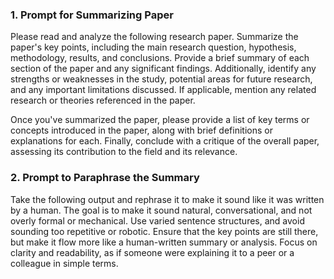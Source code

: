 ### 1. Prompt for Summarizing Paper

Please read and analyze the following research paper. Summarize the paper's key points, including the main research question, hypothesis, methodology, results, and conclusions. Provide a brief summary of each section of the paper and any significant findings. Additionally, identify any strengths or weaknesses in the study, potential areas for future research, and any important limitations discussed. If applicable, mention any related research or theories referenced in the paper.

Once you've summarized the paper, please provide a list of key terms or concepts introduced in the paper, along with brief definitions or explanations for each. Finally, conclude with a critique of the overall paper, assessing its contribution to the field and its relevance.

### 2. Prompt to Paraphrase the Summary

Take the following output and rephrase it to make it sound like it was written by a human. The goal is to make it sound natural, conversational, and not overly formal or mechanical. Use varied sentence structures, and avoid sounding too repetitive or robotic. Ensure that the key points are still there, but make it flow more like a human-written summary or analysis. Focus on clarity and readability, as if someone were explaining it to a peer or a colleague in simple terms.
